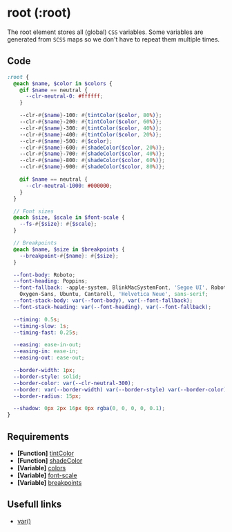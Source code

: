 # root (:root)

The root element stores all (global) `CSS` variables. Some variables are generated from `SCSS` maps so we don't have to repeat them multiple times.

## Code

```scss
:root {
  @each $name, $color in $colors {
    @if $name == neutral {
      --clr-neutral-0: #ffffff;
    }

    --clr-#{$name}-100: #{tintColor($color, 80%)};
    --clr-#{$name}-200: #{tintColor($color, 60%)};
    --clr-#{$name}-300: #{tintColor($color, 40%)};
    --clr-#{$name}-400: #{tintColor($color, 20%)};
    --clr-#{$name}-500: #{$color};
    --clr-#{$name}-600: #{shadeColor($color, 20%)};
    --clr-#{$name}-700: #{shadeColor($color, 40%)};
    --clr-#{$name}-800: #{shadeColor($color, 60%)};
    --clr-#{$name}-900: #{shadeColor($color, 80%)};

    @if $name == neutral {
      --clr-neutral-1000: #000000;
    }
  }

  // Font sizes
  @each $size, $scale in $font-scale {
    --fs-#{$size}: #{$scale};
  }

  // Breakpoints
  @each $name, $size in $breakpoints {
    --breakpoint-#{$name}: #{$size};
  }

  --font-body: Roboto;
  --font-heading: Poppins;
  --font-fallback: -apple-system, BlinkMacSystemFont, 'Segoe UI', Roboto,
    Oxygen-Sans, Ubuntu, Cantarell, 'Helvetica Neue', sans-serif;
  --font-stack-body: var(--font-body), var(--font-fallback);
  --font-stack-heading: var(--font-heading), var(--font-fallback);

  --timing: 0.5s;
  --timing-slow: 1s;
  --timing-fast: 0.25s;

  --easing: ease-in-out;
  --easing-in: ease-in;
  --easing-out: ease-out;

  --border-width: 1px;
  --border-style: solid;
  --border-color: var(--clr-neutral-300);
  --border: var(--border-width) var(--border-style) var(--border-color);
  --border-radius: 15px;

  --shadow: 0px 2px 16px 0px rgba(0, 0, 0, 0, 0.1);
}
```

## Requirements

- **[Function]** [tintColor](functions/colors/tintColor.md)
- **[Function]** [shadeColor](functions/colors/shadeColor.md)
- **[Variable]** [colors](variables/colors.md)
- **[Variable]** [font-scale](variables/font-scales.md)
- **[Variable]** [breakpoints](variables/breakpoints.md)

## Usefull links

- [var()](https://developer.mozilla.org/en-US/docs/Web/CSS/Using_CSS_custom_properties)
